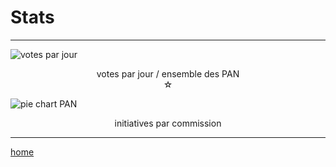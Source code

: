 Stats
=====

----

![votes par jour](votes-per-day.png)

<center>votes par jour / ensemble des PAN</center>

<center>☆</center>

![pie chart PAN](pie-chart-PAN.png)

<center>initiatives par commission</center>

----

[home](/)
